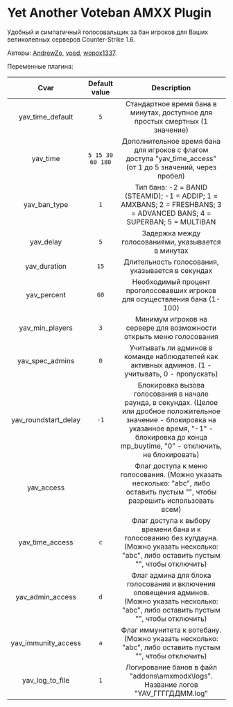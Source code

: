 # Yet Another Voteban AMXX Plugin
Удобный и симпатичный голосовальщик за бан игроков для Ваших великолепных серверов Counter-Strike 1.6.

Авторы: [AndrewZo](https://github.com/AndrewZo), [voed](https://github.com/voed), [wopox1337](https://github.com/wopox1337).
 
Переменные плагина:

|	Cvar   	 | Default value	   |	Description	   |
|:--------------:|:-----------------------:|:---------------------:|
|yav_time_default| `5`		     |Cтандартное время бана в минутах, доступное для простых смертных (1 значение)|	
|yav_time	 | `5 15 30 60 180`  |Дополнительное время бана для игроков с флагом доступа "yav_time_access" (от 1 до 5 значений, через пробел)|
|yav_ban_type	 | `1`		     |Тип бана: -2 = BANID (STEAMID); -1 = ADDIP; 1 = AMXBANS; 2 = FRESHBANS; 3 = ADVANCED BANS; 4 = SUPERBAN; 5 = MULTIBAN|
|yav_delay	 | `5`		     |Задержка между голосованиями, указывается в минутах|
|yav_duration    | `15`		     |Длительность голосования, указывается в секундах|
|yav_percent 	 | `60`		     |Необходимый процент проголосовавших игроков для осуществления бана (1-100)|
|yav_min_players | `3`		     |Минимум игроков на сервере для возможности открыть меню голосования|
|yav_spec_admins | `0`		     |Учитывать ли админов в команде наблюдателей как активных админов. (1 - учитывать, 0 - пропускать)|
|yav_roundstart_delay| `-1`	     |Блокировка вызова голосования в начале раунда, в секундах. (Целое или дробное положительное значение - блокировка на указанное время, "-1" - блокировка до конца mp_buytime, "0" - отключить, не блокировать)|
|yav_access	 |		     |Флаг доступа к меню голосования. (Можно указать несколько: "abc", либо оставить пустым "", чтобы разрешить использовать всем)|
|yav_time_access | `c`		     |Флаг доступа к выбору времени бана и к голосованию без кулдауна. (Можно указать несколько: "abc", либо оставить пустым "", чтобы отключить)|
|yav_admin_access| `d`		     |Флаг админа для блока голосования и включения оповещения админов. (Можно указать несколько: "abc", либо оставить пустым "", чтобы отключить)|
|yav_immunity_access| `a`	     |Флаг иммунитета к вотебану. (Можно указать несколько: "abc", либо оставить пустым "", чтобы отключить)|
|yav_log_to_file | `1`		     |Логирование банов в файл "addons\amxmodx\logs". Название логов "YAV_ГГГГДДММ.log"|
